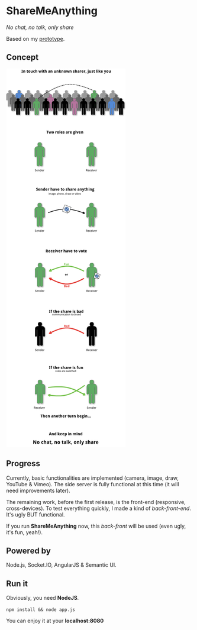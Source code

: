 ShareMeAnything
===============

*No chat, no talk, only share*

Based on my [prototype](https://github.com/Cowa/SMA-Prototype).

Concept
-------

![concept](readme/concept.png)

Progress
--------

Currently, basic functionalities are implemented (camera, image, draw, YouTube & Vimeo).
The side server is fully functional at this time (it will need improvements later).

The remaining work, before the first release, is the front-end (responsive, cross-devices).
To test everything quickly, I made a kind of *back-front-end*. It's ugly BUT functional.

If you run **ShareMeAnything** now, this *back-front* will be used (even ugly, it's fun, yeah!).

Powered by
----------

Node.js, Socket.IO, AngularJS & Semantic UI.

Run it
------

Obviously, you need **NodeJS**.

```npm install && node app.js```

You can enjoy it at your **localhost:8080**
